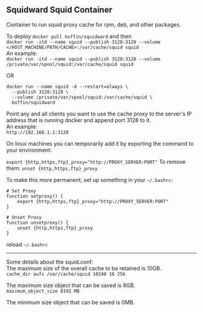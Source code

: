 ## Squidward Squid Container
Container to run squid proxy cache for rpm, deb, and other packages.

To deploy
`docker pull koffin/squidward` and then  
`docker run -itd --name squid --publish 3128:3128 --volume </HOST_MACHINE/PATH/CACHE>:/var/cache/squid squid`  
An example:  
`docker run -itd --name squid --publish 3128:3128 --volume /private/var/spool/squid:/var/cache/squid squid`

OR
```
docker run --name squid -d --restart=always \
  --publish 3128:3128 \
  --volume /private/var/spool/squid:/var/cache/squid \
  koffin/squidward
```

Point any and all clients you want to use the cache proxy to the server's IP address that is running docker and append port 3128 to it.  
An example:  
`http://192.168.1.1:3128`  

On linux machines you can temporarily add it by exporting the command to your environment:  

`export {http,https,ftp}_proxy="http://PROXY_SERVER:PORT"` 
To remove them:
`unset {http,https,ftp}_proxy`

To make this more permanent, set up something in your `~/.bashrc`:  
```
# Set Proxy
function setproxy() {
    export {http,https,ftp}_proxy="http://PROXY_SERVER:PORT"
}

# Unset Proxy
function unsetproxy() {
    unset {http,https,ftp}_proxy
}
```  

reload `~/.bashrc`

---  
Some details about the squid.conf:  
The maximum size of the overall cache to be retained is 10GB.  
`cache_dir aufs /var/cache/squid 10240 16 256`  

The maximum size object that can be saved is 8GB.  
`maximum_object_size 8192 MB`  

The minimum size object that can be saved is 0MB. 
